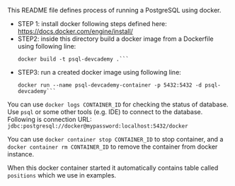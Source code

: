 This README file defines process of running a PostgreSQL using docker.

* STEP 1: install docker following steps defined here: https://docs.docker.com/engine/install/
* STEP2: inside this directory build a docker image from a Dockerfile using following line:
    ```
  docker build -t psql-devcademy .```
* STEP3: run a created docker image using following line: 
    ```
  docker run --name psql-devcademy-container -p 5432:5432 -d psql-devcademy```

You can use `docker logs CONTAINER_ID` for checking the status of database.
Use `psql` or some other tools (e.g. IDE) to connect to the database. Following is connection URL:
```jdbc:postgresql://docker@mypassword:localhost:5432/docker```

You can use `docker container stop CONTAINER_ID` to stop container, and a `docker container rm CONTAINER_ID` to remove the container from docker instance.

When this docker container started it automatically contains table called `positions` which we use in examples.
